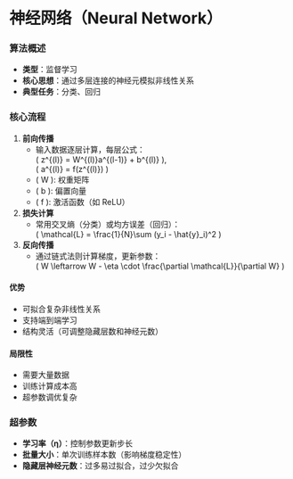 # 神经网络（Neural Network）
### 算法概述  
- **类型**：监督学习  
- **核心思想**：通过多层连接的神经元模拟非线性关系  
- **典型任务**：分类、回归  
### 核心流程  
1. **前向传播**  
   * 输入数据逐层计算，每层公式：  
   \( z^{(l)} = W^{(l)}a^{(l-1)} + b^{(l)} \),  
   \( a^{(l)} = f(z^{(l)}) \)  
   - \( W \): 权重矩阵  
   - \( b \): 偏置向量  
   - \( f \): 激活函数（如 ReLU）  
2. **损失计算**  
    * 常用交叉熵（分类）或均方误差（回归）：  
   \( \mathcal{L} = \frac{1}{N}\sum (y_i - \hat{y}_i)^2 \)  
3. **反向传播**
    * 通过链式法则计算梯度，更新参数：  
   \( W \leftarrow W - \eta \cdot \frac{\partial \mathcal{L}}{\partial W} \) 
#### 优势
* 可拟合复杂非线性关系
* 支持端到端学习
* 结构灵活（可调整隐藏层数和神经元数）
#### 局限性
* 需要大量数据
* 训练计算成本高
* 超参数调优复杂
### 超参数  
- **学习率（η）**：控制参数更新步长  
- **批量大小**：单次训练样本数（影响梯度稳定性）  
- **隐藏层神经元数**：过多易过拟合，过少欠拟合  
